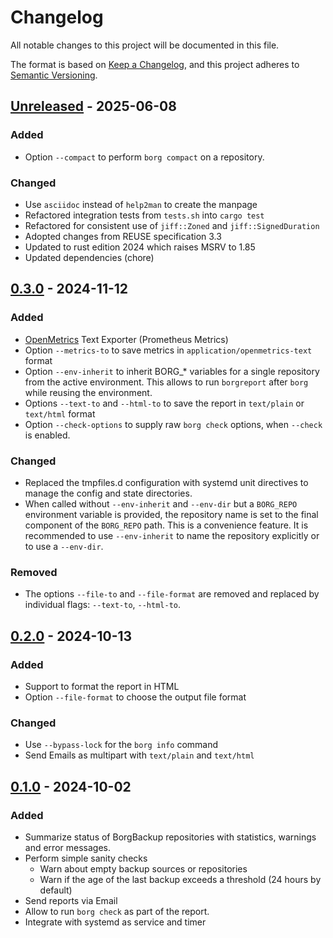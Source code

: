 <!-- SPDX-FileCopyrightText: 2024 Philipp Micheel <bbx0+borgreport@bitdevs.de> -->
<!-- SPDX-License-Identifier: CC-BY-SA-4.0 -->
<!-- markdownlint-configure-file {"MD024": { "siblings_only": true } } -->
# Changelog

All notable changes to this project will be documented in this file.

The format is based on [Keep a Changelog](https://keepachangelog.com/en/1.1.0/),
and this project adheres to [Semantic Versioning](https://semver.org/spec/v2.0.0.html).

## [Unreleased](https://github.com/bbx0/borgreport/compare/v0.3.0...HEAD) - 2025-06-08

### Added

- Option `--compact` to perform `borg compact` on a repository.

### Changed

- Use `asciidoc` instead of `help2man` to create the manpage
- Refactored integration tests from `tests.sh` into `cargo test`
- Refactored for consistent use of `jiff::Zoned` and `jiff::SignedDuration`
- Adopted changes from REUSE specification 3.3
- Updated to rust edition 2024 which raises MSRV to 1.85
- Updated dependencies (chore)

## [0.3.0](https://github.com/bbx0/borgreport/compare/v0.2.0...v0.3.0) - 2024-11-12

### Added

- [OpenMetrics](https://github.com/prometheus/OpenMetrics/blob/main/specification/OpenMetrics.md) Text Exporter (Prometheus Metrics)
- Option `--metrics-to` to save metrics in `application/openmetrics-text` format
- Option `--env-inherit` to inherit BORG_* variables for a single repository from the active environment. This allows to run `borgreport` after `borg` while reusing the environment.
- Options `--text-to` and `--html-to` to save the report in `text/plain` or  `text/html` format
- Option `--check-options` to supply raw `borg check` options, when `--check` is enabled.

### Changed

- Replaced the tmpfiles.d configuration with systemd unit directives to manage the config and state directories.
- When called without `--env-inherit` and `--env-dir` but a `BORG_REPO` environment variable is provided, the repository name is set to the final component of the `BORG_REPO` path. This is a convenience feature. It is recommended to use `--env-inherit` to name the repository explicitly or to use a `--env-dir`.

### Removed

- The options `--file-to` and `--file-format` are removed and replaced by individual flags: `--text-to`, `--html-to`.

## [0.2.0](https://github.com/bbx0/borgreport/compare/v0.1.0...v0.2.0) - 2024-10-13

### Added

- Support to format the report in HTML
- Option `--file-format` to choose the output file format

### Changed

- Use `--bypass-lock` for the `borg info` command
- Send Emails as multipart with `text/plain` and `text/html`

## [0.1.0](https://github.com/bbx0/borgreport/releases/tag/v0.1.0) - 2024-10-02

### Added

- Summarize status of BorgBackup repositories with statistics, warnings and error messages.
- Perform simple sanity checks
  - Warn about empty backup sources or repositories
  - Warn if the age of the last backup exceeds a threshold (24 hours by default)
- Send reports via Email
- Allow to run `borg check` as part of the report.
- Integrate with systemd as service and timer
